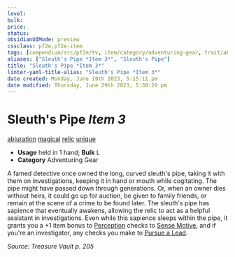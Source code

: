 ```yaml
---
level:
bulk:
price:
status:
obsidianUIMode: preview
cssclass: pf2e,pf2e-item
tags: [compendium/src/pf2e/tv, item/category/adventuring-gear, trait/abjuration, trait/magical, trait/relic, trait/unique]
aliases: ["Sleuth's Pipe *Item 3*", "Sleuth's Pipe"]
title: "Sleuth's Pipe *Item 3*"
linter-yaml-title-alias: "Sleuth's Pipe *Item 3*"
date created: Monday, June 19th 2023, 5:15:11 pm
date modified: Thursday, June 29th 2023, 5:30:29 pm
---
```


# Sleuth's Pipe *Item 3*

[abjuration](rules/traits/abjuration.md) [magical](rules/traits/magical.md) [relic](rules/traits/relic-tv.md) [unique](rules/traits/unique.md)  

- **Usage** held in 1 hand; **Bulk** L
- **Category** Adventuring Gear

A famed detective once owned the long, curved sleuth's pipe, taking it with them on investigations, keeping it in hand or mouth while cogitating. The pipe might have passed down through generations. Or, when an owner dies without heirs, it could go up for auction, be given to family friends, or remain at the scene of a crime to be found later. The sleuth's pipe has sapience that eventually awakens, allowing the relic to act as a helpful assistant in investigations. Even while this sapience sleeps within the pipe, it grants you a +1 item bonus to [Perception](compendium/skills.md#Perception) checks to [Sense Motive](rules/actions/sense-motive.md), and if you're an investigator, any checks you make to [Pursue a Lead](rules/actions/pursue-a-lead-apg.md).

*Source: Treasure Vault p. 205*
